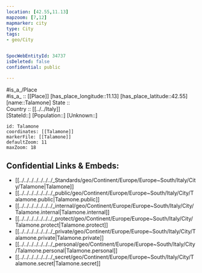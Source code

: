 ```yaml
---
location: [42.55,11.13] 
mapzoom: [7,12] 
mapmarker: city 
type: City
tags:
- geo/City


SpocWebEntityId: 34737
isDeleted: false
confidential: public

---
```

#is_a_/Place  
#is_a_ :: [[Place]] 
[has_place_longitude::11.13] 
[has_place_latitude::42.55] 
[name::Talamone] 
State ::  
Country :: [[../../Italy]]  
[StateId::] 
[Population::] 
[Unknown::] 


```leaflet
id: Talamone
coordinates: [[Talamone]] 
markerFile: [[Talamone]] 
defaultZoom: 11 
maxZoom: 18
```


## Confidential Links & Embeds: 
- [[../../../../../../../_Standards/geo/Continent/Europe/Europe~South/Italy/City/Talamone|Talamone]] 
- [[../../../../../../../_public/geo/Continent/Europe/Europe~South/Italy/City/Talamone.public|Talamone.public]] 
- [[../../../../../../../_internal/geo/Continent/Europe/Europe~South/Italy/City/Talamone.internal|Talamone.internal]] 
- [[../../../../../../../_protect/geo/Continent/Europe/Europe~South/Italy/City/Talamone.protect|Talamone.protect]] 
- [[../../../../../../../_private/geo/Continent/Europe/Europe~South/Italy/City/Talamone.private|Talamone.private]] 
- [[../../../../../../../_personal/geo/Continent/Europe/Europe~South/Italy/City/Talamone.personal|Talamone.personal]] 
- [[../../../../../../../_secret/geo/Continent/Europe/Europe~South/Italy/City/Talamone.secret|Talamone.secret]] 

